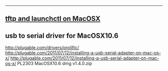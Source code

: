 
---
## [tftp and launchctl on MacOSX](http://aplawrence.com/MacOSX/tftp.html)

## usb to serial driver for MacOSX10.6

http://plugable.com/drivers/prolific/
http://plugable.com/2011/07/12/installing-a-usb-serial-adapter-on-mac-os-x/
http://plugable.com/2011/07/12/installing-a-usb-serial-adapter-on-mac-os-x/
PL2303 MacOSX10.6 dmg v1.4.0.zip
